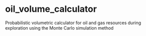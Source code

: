 # oil_volume_calculator
Probabilistic volumetric calculator for oil and gas resources during exploration using the Monte Carlo simulation method
